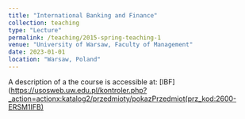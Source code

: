 ```yaml
---
title: "International Banking and Finance"
collection: teaching
type: "Lecture"
permalink: /teaching/2015-spring-teaching-1
venue: "University of Warsaw, Faculty of Management"
date: 2023-01-01
location: "Warsaw, Poland"
---
```


A description of a the course is accessible at: [IBF](https://usosweb.uw.edu.pl/kontroler.php?_action=actionx:katalog2/przedmioty/pokazPrzedmiot(prz_kod:2600-ERSM1IFB)
